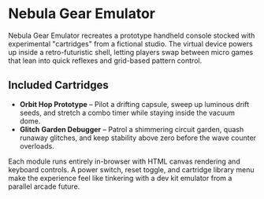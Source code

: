 # Nebula Gear Emulator

Nebula Gear Emulator recreates a prototype handheld console stocked with experimental
"cartridges" from a fictional studio. The virtual device powers up inside a
retro-futuristic shell, letting players swap between micro games that lean into
quick reflexes and grid-based pattern control.

## Included Cartridges
- **Orbit Hop Prototype** – Pilot a drifting capsule, sweep up luminous drift
  seeds, and stretch a combo timer while staying inside the vacuum dome.
- **Glitch Garden Debugger** – Patrol a shimmering circuit garden, quash
  runaway glitches, and keep stability above zero before the wave counter
  overloads.

Each module runs entirely in-browser with HTML canvas rendering and keyboard
controls. A power switch, reset toggle, and cartridge library menu make the
experience feel like tinkering with a dev kit emulator from a parallel arcade
future.
